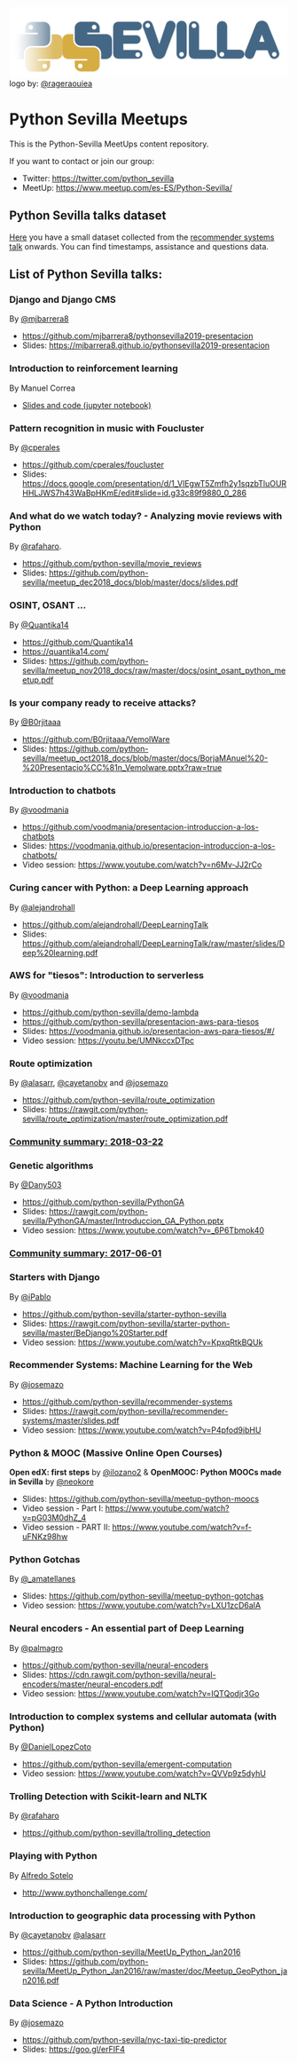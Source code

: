 ![logo python sevilla](img/python_sevilla.png)
logo by: [@rageraouiea](https://twitter.com/rageraouiea)

# Python Sevilla Meetups

This is the Python-Sevilla MeetUps content repository.

If you want to contact or join our group:

  - Twitter: https://twitter.com/python_sevilla
  - MeetUp: https://www.meetup.com/es-ES/Python-Sevilla/

## Python Sevilla talks dataset

[Here](https://github.com/python-sevilla/meetups/blob/master/python_sevilla_talks_data.csv) you have a small dataset collected from the [recommender systems talk](https://github.com/python-sevilla/meetups#recommender-systems-machine-learning-for-the-web) onwards. You can find timestamps, assistance and questions data.

## List of Python Sevilla talks:

### Django and Django CMS
By [@mjbarrera8](https://github.com/mjbarrera8)
- https://github.com/mjbarrera8/pythonsevilla2019-presentacion
- Slides: https://mjbarrera8.github.io/pythonsevilla2019-presentacion

### Introduction to reinforcement learning
By Manuel Correa
- [Slides and code (jupyter notebook)](stuff/intro_reinf_learning.zip)

### Pattern recognition in music with Foucluster
By [@cperales](https://github.com/cperales)
- https://github.com/cperales/foucluster
- Slides: https://docs.google.com/presentation/d/1_VlEgwT5Zmfh2y1sqzbTluOURHHLJWS7h43WaBpHKmE/edit#slide=id.g33c89f9880_0_286

### And what do we watch today? - Analyzing movie reviews with Python
By [@rafaharo](https://github.com/rafaharo).
- https://github.com/python-sevilla/movie_reviews
- Slides: https://github.com/python-sevilla/meetup_dec2018_docs/blob/master/docs/slides.pdf

### OSINT, OSANT ...
By [@Quantika14](https://github.com/Quantika14)
- https://github.com/Quantika14
- https://quantika14.com/
- Slides: https://github.com/python-sevilla/meetup_nov2018_docs/raw/master/docs/osint_osant_python_meetup.pdf

### Is your company ready to receive attacks?
By [@B0rjitaaa](https://github.com/B0rjitaaa)
- https://github.com/B0rjitaaa/VemolWare
- Slides: https://github.com/python-sevilla/meetup_oct2018_docs/blob/master/docs/BorjaMAnuel%20-%20Presentacio%CC%81n_Vemolware.pptx?raw=true

### Introduction to chatbots
By [@voodmania](https://github.com/voodmania)
- https://github.com/voodmania/presentacion-introduccion-a-los-chatbots
- Slides: https://voodmania.github.io/presentacion-introduccion-a-los-chatbots/
- Video session: https://www.youtube.com/watch?v=n6Mv-JJ2rCo

### Curing cancer with Python: a Deep Learning approach
By [@alejandrohall](https://github.com/alejandrohall)
- https://github.com/alejandrohall/DeepLearningTalk
- Slides: https://github.com/alejandrohall/DeepLearningTalk/raw/master/slides/Deep%20learning.pdf

### AWS for "tiesos": Introduction to serverless
By [@voodmania](https://github.com/voodmania)
- https://github.com/python-sevilla/demo-lambda
- https://github.com/python-sevilla/presentacion-aws-para-tiesos
- Slides: https://voodmania.github.io/presentacion-aws-para-tiesos/#/
- Video session: https://youtu.be/UMNkccxDTpc

### Route optimization
By [@alasarr](https://github.com/alasarr), [@cayetanobv](https://github.com/cayetanobv) and [@josemazo](https://github.com/josemazo)
- https://github.com/python-sevilla/route_optimization
- Slides: https://rawgit.com/python-sevilla/route_optimization/master/route_optimization.pdf

### [Community summary: 2018-03-22](https://rawgit.com/python-sevilla/meetups/master/community_summaries/python_sevilla_20180322.pdf)

### Genetic algorithms
By [@Dany503](https://github.com/Dany503)
- https://github.com/python-sevilla/PythonGA
- Slides: https://rawgit.com/python-sevilla/PythonGA/master/Introduccion_GA_Python.pptx
- Video session: https://www.youtube.com/watch?v=_6P6Tbmok40

### [Community summary: 2017-06-01](https://rawgit.com/python-sevilla/meetups/master/community_summaries/python_sevilla_20170601.pdf)

### Starters with Django
By [@iPablo](https://github.com/iPablo)
- https://github.com/python-sevilla/starter-python-sevilla
- Slides: https://rawgit.com/python-sevilla/starter-python-sevilla/master/BeDjango%20Starter.pdf
- Video session: https://www.youtube.com/watch?v=KpxqRtkBQUk

### Recommender Systems: Machine Learning for the Web
By [@josemazo](https://github.com/josemazo)
- https://github.com/python-sevilla/recommender-systems
- Slides: https://rawgit.com/python-sevilla/recommender-systems/master/slides.pdf
- Video session: https://www.youtube.com/watch?v=P4pfod9ibHU

### Python & MOOC (Massive Online Open Courses)
__Open edX: first steps__ by [@ilozano2](https://twitter.com/ilozano2) & __OpenMOOC: Python MOOCs made in Sevilla__ by [@neokore](https://github.com/neokore)
- Slides: https://github.com/python-sevilla/meetup-python-moocs
- Video session - Part I: https://www.youtube.com/watch?v=pG03M0dhZ_4
- Video session - PART II: https://www.youtube.com/watch?v=f-uFNKz98hw

### Python Gotchas
By [@_amatellanes](https://twitter.com/_amatellanes)
- Slides: https://github.com/python-sevilla/meetup-python-gotchas
- Video session: https://www.youtube.com/watch?v=LXU1zcD6aIA

### Neural encoders - An essential part of Deep Learning
By [@palmagro](https://github.com/palmagro)
- https://github.com/python-sevilla/neural-encoders
- Slides: https://cdn.rawgit.com/python-sevilla/neural-encoders/master/neural-encoders.pdf
- Video session: https://www.youtube.com/watch?v=IQTQodjr3Go

### Introduction to complex systems and cellular automata (with Python)
By [@DanielLopezCoto](https://github.com/DanielLopezCoto)
- https://github.com/python-sevilla/emergent-computation
- Video session: https://www.youtube.com/watch?v=QVVp9z5dyhU

### Trolling Detection with Scikit-learn and NLTK
By [@rafaharo](https://github.com/rafaharo)
- https://github.com/python-sevilla/trolling_detection

### Playing with Python
By [Alfredo Sotelo](https://es.linkedin.com/in/alfredosotelo)
- http://www.pythonchallenge.com/

### Introduction to geographic data processing with Python
By [@cayetanobv](https://github.com/cayetanobv) [@alasarr](https://github.com/alasarr)
- https://github.com/python-sevilla/MeetUp_Python_Jan2016
- Slides: https://github.com/python-sevilla/MeetUp_Python_Jan2016/raw/master/doc/Meetup_GeoPython_jan2016.pdf

### Data Science - A Python Introduction
By [@josemazo](https://github.com/josemazo)
- https://github.com/python-sevilla/nyc-taxi-tip-predictor
- Slides: https://goo.gl/erFIF4
